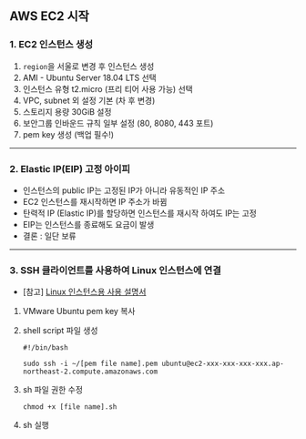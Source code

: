 ## AWS EC2 시작

### 1. EC2 인스턴스 생성

1. `region`을 서울로 변경 후 인스턴스 생성
2. AMI - Ubuntu Server 18.04 LTS 선택
3. 인스턴스 유형 t2.micro (프리 티어 사용 가능) 선택
4. VPC, subnet 외 설정 기본 (차 후 변경)
5. 스토리지 용량 30GiB 설정
6. 보안그룹 인바운드 규칙 일부 설정 (80, 8080, 443 포트)
7. pem key 생성 (백업 필수!)

-----

### 2. Elastic IP(EIP) 고정 아이피

* 인스턴스의 public IP는 고정된 IP가 아니라 유동적인 IP 주소
* EC2 인스턴스를 재시작하면 IP 주소가 바뀜
* 탄력적 IP (Elastic IP)를 할당하면 인스턴스를 재시작 하여도 IP는 고정
* EIP는 인스턴스를 종료해도 요금이 발생
* 결론 : 일단 보류

-----

### 3. SSH 클라이언트를 사용하여 Linux 인스턴스에 연결

* [참고] [Linux 인스턴스용 사용 설명서](https://docs.aws.amazon.com/ko_kr/AWSEC2/latest/UserGuide/concepts.html)

1. VMware Ubuntu pem key 복사

2. shell script 파일 생성

   ```
   #!/bin/bash
   
   sudo ssh -i ~/[pem file name].pem ubuntu@ec2-xxx-xxx-xxx-xxx.ap-northeast-2.compute.amazonaws.com
   ```

3. sh 파일 권한 수정

   `chmod +x [file name].sh`

4. sh 실행

​	